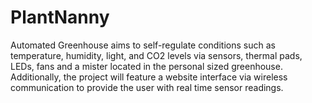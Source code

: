 # PlantNanny
Automated Greenhouse aims to self-regulate conditions such as temperature, humidity, light, and CO2 levels via sensors, thermal pads, LEDs, fans and a mister located in the personal sized greenhouse. Additionally, the project will feature a website interface via wireless communication to provide the user with real time sensor readings.
